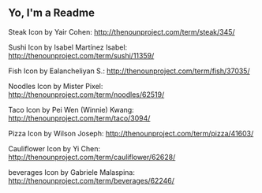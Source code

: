 ## Yo, I'm a Readme

Steak Icon by Yair Cohen:
http://thenounproject.com/term/steak/345/

Sushi Icon by Isabel Martínez Isabel:
http://thenounproject.com/term/sushi/11359/

Fish Icon by Ealancheliyan S.: 
http://thenounproject.com/term/fish/37035/

Noodles Icon by Mister Pixel:
http://thenounproject.com/term/noodles/62519/

Taco Icon by Pei Wen (Winnie) Kwang:
http://thenounproject.com/term/taco/3094/

Pizza Icon by Wilson Joseph:
http://thenounproject.com/term/pizza/41603/

Cauliflower Icon by Yi Chen:
http://thenounproject.com/term/cauliflower/62628/

beverages Icon by Gabriele Malaspina:
http://thenounproject.com/term/beverages/62246/



